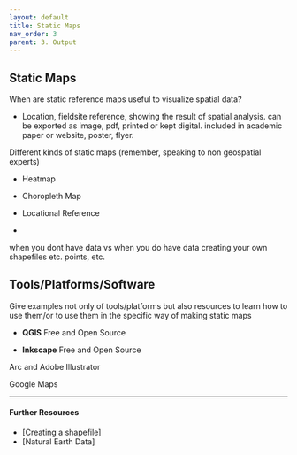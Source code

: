 ```yaml
---
layout: default
title: Static Maps
nav_order: 3
parent: 3. Output
---
```


## Static Maps

When are static reference maps useful to visualize spatial data? 

- Location, fieldsite reference, showing the result of spatial analysis. can be exported as image, pdf, printed or kept digital. included in academic paper or website, poster, flyer. 


Different kinds of static maps (remember, speaking to non geospatial experts)

- Heatmap

- Choropleth Map

- Locational Reference

- 



when you dont have data vs when you do have data 
creating your own shapefiles etc. 
points, etc. 

## Tools/Platforms/Software 
Give examples not only of tools/platforms but also resources to learn how to use them/or to use them in the specific way of making static maps

- **QGIS** Free and Open Source


- **Inkscape** Free and Open Source

Arc and Adobe Illustrator

Google Maps 


---
#### Further Resources 
- [Creating a shapefile] 
- [Natural Earth Data]